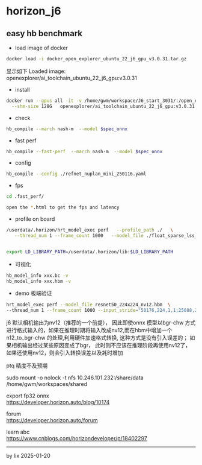 # horizon_j6


##  easy hb benchmark 

+ load image of docker
```bash
docker load -i docker_open_explorer_ubuntu_22_j6_gpu_v3.0.31.tar.gz   
```

显示如下 Loaded image: openexplorer/ai_toolchain_ubuntu_22_j6_gpu:v3.0.31   


+ install  
```bash   
docker run --gpus all -it -v /home/gwm/workspace/J6_start_3031/:/open_explorer \
  --shm-size 128G   openexplorer/ai_toolchain_ubuntu_22_j6_gpu:v3.0.31
```

+ check    
```bash  
hb_compile --march nash-m  --model $spec_onnx
```

+ fast perf   
```bash  
hb_compile --fast-perf  --march nash-m  --model $spec_onnx
```

+ config  
```bash 
hb_compile --config ./refnet_nuplan_mini_250116.yaml
```

+ fps   
```bash  
cd .fast_perf/      

open the *.html to get the fps and latency 
```

+ profile  on board   
```bash      
/userdata/.horizon/hrt_model_exec perf   --profile_path ./   \
   --thread_num 1 --frame_count 1000   --model_file ./float_sparse_lss_featuremap.hbm  


export LD_LIBRARY_PATH=/userdata/.horizon/lib:$LD_LIBRARY_PATH
```

+ 可视化   
```bash    
hb_model_info xxx.bc -v
hb_model_info xxx.hbm -v
```


+ demo  板端验证  
```bash
hrt_model_exec perf --model_file resnet50_224x224_nv12.hbm  \
--thread_num 1 --frame_count 1000 --input_stride="50176,224,1,1;25088,224,2,1" 
```

j6 默认相机输出为nv12（推荐的一个前提）， 因此即使onnx 模型以bgr-chw 方式进行格式输入的，如果在推理时期将输入改成nv12,而在hbm中增加一个n12_to_bgr-chw 的处理,利用硬件加速格式转换, 这种方式是没有引入误差的；
如果相机输出经过某些原因变成了bgr， 此时则不应该在推理阶段再使用nv12了，如果还使用nv12，则会引入转换误差以及耗时增加  


ptq 精度不及预期     

sudo mount -o nolock -t nfs 10.246.101.232:/share/data /home/gwm/workspaces/shared

export fp32 onnx     
https://developer.horizon.auto/blog/10174

forum    
https://developer.horizon.auto/forum  

learn abc      
https://www.cnblogs.com/horizondeveloper/p/18402297


--------------   

by lix   2025-01-20  



